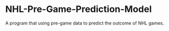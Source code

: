 # NHL-Pre-Game-Prediction-Model
A program that using pre-game data to predict the outcome of NHL games.

